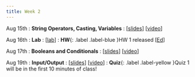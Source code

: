 ```yaml
---
title: Week 2
---
```


Aug 15th
: **String Operators, Casting, Variables**
  : [[slides](https://docs.google.com/presentation/d/1daEfr5hm_C7u7UD-yeqhc9qsnaffX4TM/edit?usp=sharing&ouid=114310739312164916072&rtpof=true&sd=true)] [[video](https://www.youtube.com/watch?v=-1-NnsZ9xSQ)]

Aug 16th
: **Lab**
  : [[lab](https://edstem.org/us/courses/24414/lessons/41905/slides/237186)]
: **HW**{: .label .label-blue }HW 1 released [[Ed](https://edstem.org/us/courses/24414/lessons/42063/slides/239009)]

Aug 17th
: **Booleans and Conditionals**
  : [[slides](#)] [[video](#)]

Aug 19th
: **Input/Output**
  : [[slides](#)] [[video](#)]
: **Quiz**{: .label .label-yellow }Quiz 1 will be in the first 10 minutes of class!
